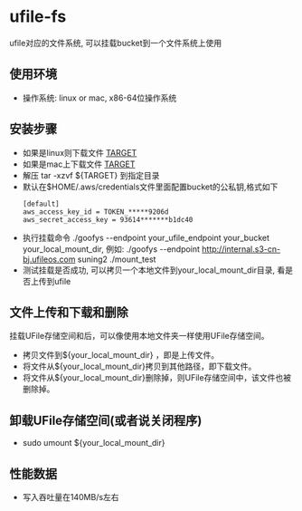 # ufile-fs
ufile对应的文件系统, 可以挂载bucket到一个文件系统上使用

## 使用环境
* 操作系统: linux or mac, x86-64位操作系统

## 安装步骤
* 如果是linux则下载文件 [TARGET](https://github.com/ufilesdk-dev/ufile-fs/releases/download/v0.21.0/ufile-fs-linux.tar.gz)
* 如果是mac上下载文件 [TARGET](https://github.com/ufilesdk-dev/ufile-fs/releases/download/v0.21.0/ufile-fs-mac.tar.gz)
* 解压 tar -xzvf ${TARGET} 到指定目录
* 默认在$HOME/.aws/credentials文件里面配置bucket的公私钥,格式如下
  ```
  [default]
  aws_access_key_id = TOKEN_*****9206d
  aws_secret_access_key = 93614*******b1dc40
  ```
* 执行挂载命令 ./goofys  --endpoint your_ufile_endpoint your_bucket your_local_mount_dir, 例如: ./goofys  --endpoint http://internal.s3-cn-bj.ufileos.com suning2  ./mount_test
* 测试挂载是否成功, 可以拷贝一个本地文件到your_local_mount_dir目录, 看是否上传到ufile

## 文件上传和下载和删除
 挂载UFile存储空间和后，可以像使用本地文件夹一样使用UFile存储空间。
* 拷贝文件到${your_local_mount_dir} ，即是上传文件。
* 将文件从${your_local_mount_dir}拷贝到其他路径，即下载文件。
* 将文件从${your_local_mount_dir}删除掉，则UFile存储空间中，该文件也被删除掉。

## 卸载UFile存储空间(或者说关闭程序)
* sudo umount ${your_local_mount_dir}

## 性能数据
* 写入吞吐量在140MB/s左右

